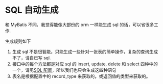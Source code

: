 # SQL 自动生成

和 MyBatis 不同，我觉得能像大部份的 orm 一样能生成 sql 的话，可以省很多工作.


生成规则如下
1. 生成 sql 不是很智能，只能生成一些针对一张表的简单操作，复杂的查询生成不了，请自已写 sql.
2. 接口中的每个方法都是对应 sql 的 insert, update, delete 和 select 四种中的一个，请见[SQL 配置](sql_config.md)，所以我们也只会生成这四种语句
3. 表名是根据配置中的 record_type 来获取的，或返回值的类型来获取的。

